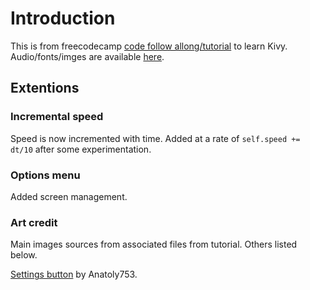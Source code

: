 # Introduction

This is from freecodecamp [code follow allong/tutorial](https://www.youtube.com/watch?v=l8Imtec4ReQ) to learn Kivy.
Audio/fonts/imges are available [here](https://codewithjonathan.net/resourceskivy). 

## Extentions

### Incremental speed

Speed is now incremented with time. Added at a rate of `self.speed += dt/10` after some experimentation.

### Options menu

Added screen management.



### Art credit

Main images sources from associated files from tutorial. Others listed below.

[Settings button](https://opengameart.org/content/ui-black-button-settings) by Anatoly753.